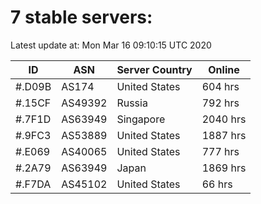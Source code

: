 # 7 stable servers:

Latest update at: Mon Mar 16 09:10:15 UTC 2020

| ID | ASN | Server Country | Online |
| -- | --- | -------------- | ------ |
| #.D09B | AS174 | United States | 604 hrs |
| #.15CF | AS49392 | Russia | 792 hrs |
| #.7F1D | AS63949 | Singapore | 2040 hrs |
| #.9FC3 | AS53889 | United States | 1887 hrs |
| #.E069 | AS40065 | United States | 777 hrs |
| #.2A79 | AS63949 | Japan | 1869 hrs |
| #.F7DA | AS45102 | United States | 66 hrs |

